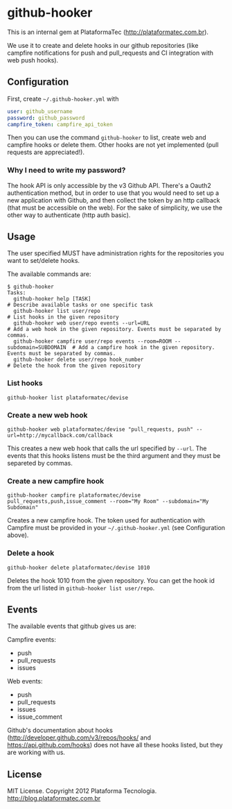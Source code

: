 # github-hooker

This is an internal gem at PlataformaTec (<http://plataformatec.com.br>).

We use it to create and delete hooks in our github repositories (like campfire notifications for push and pull_requests and CI integration with web push hooks).

## Configuration

First, create `~/.github-hooker.yml` with

```yml
user: github_username
password: github_password
campfire_token: campfire_api_token
```

Then you can use the command `github-hooker` to list, create web and campfire hooks or delete them. Other hooks are not yet implemented (pull requests are appreciated!).

### Why I need to write my password?

The hook API is only accessible by the v3 Github API. There's a Oauth2 authentication method, but in order to use that you would need to set up a new application with Github, and then collect the token by an http callback (that must be accessible on the web). For the sake of simplicity, we use the other way to authenticate (http auth basic).

## Usage

The user specified MUST have administration rights for the repositories you want to set/delete hooks.

The available commands are:

```
$ github-hooker
Tasks:
  github-hooker help [TASK]                                                  # Describe available tasks or one specific task
  github-hooker list user/repo                                               # List hooks in the given repository
  github-hooker web user/repo events --url=URL                               # Add a web hook in the given repository. Events must be separated by commas.
  github-hooker campfire user/repo events --room=ROOM --subdomain=SUBDOMAIN  # Add a campfire hook in the given repository. Events must be separated by commas.
  github-hooker delete user/repo hook_number                                 # Delete the hook from the given repository
```

### List hooks

```
github-hooker list plataformatec/devise 
```

### Create a new web hook

```
github-hooker web plataformatec/devise "pull_requests, push" --url=http://mycallback.com/callback
```

This creates a new web hook that calls the url specified by `--url`. The events that this hooks listens must be the third argument and they must be separeted by commas. 

### Create a new campfire hook

```
github-hooker campfire plataformatec/devise pull_requests,push,issue_comment --room="My Room" --subdomain="My Subdomain"
```

Creates a new campfire hook. The token used for authentication with Campfire must be provided in your `~/.github-hooker.yml` (see Configuration above).

### Delete a hook

```
github-hooker delete plataformatec/devise 1010
```

Deletes the hook 1010 from the given repository. You can get the hook id from the url listed in `github-hooker list user/repo`.

## Events

The available events that github gives us are:

Campfire events:

- push
- pull_requests
- issues

Web events:

- push
- pull_requests
- issues
- issue_comment

Github's documentation about hooks (http://developer.github.com/v3/repos/hooks/ and https://api.github.com/hooks) does not have all these hooks listed, but they are working with us.

## License

MIT License. Copyright 2012 Plataforma Tecnologia. http://blog.plataformatec.com.br
